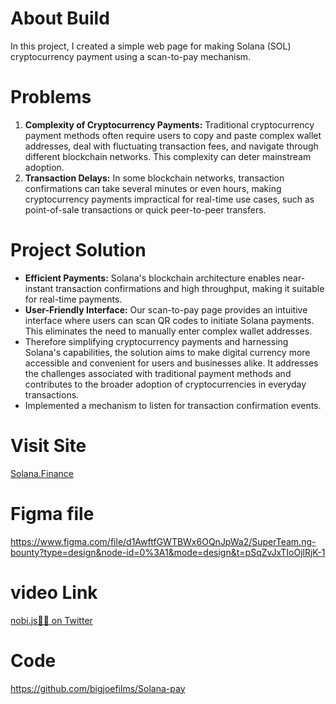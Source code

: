 # About Build

In this project, I created a simple web page for making Solana (SOL) cryptocurrency payment
using a scan-to-pay mechanism.

# Problems

1. **Complexity of Cryptocurrency Payments:** Traditional cryptocurrency payment methods often require users to copy and paste complex wallet addresses, deal with fluctuating transaction fees, and navigate through different blockchain networks. This complexity can deter mainstream adoption.
2. **Transaction Delays:** In some blockchain networks, transaction confirmations can take several minutes or even hours, making cryptocurrency payments impractical for real-time use cases, such as point-of-sale transactions or quick peer-to-peer transfers.

# Project Solution

- **Efficient Payments:** Solana's blockchain architecture enables near-instant transaction confirmations and high throughput, making it suitable for real-time payments.
- **User-Friendly Interface:** Our scan-to-pay page provides an intuitive interface where users can scan QR codes to initiate Solana payments. This eliminates the need to manually enter complex wallet addresses.
- Therefore simplifying cryptocurrency payments and harnessing Solana's capabilities, the solution aims to make digital currency more accessible and convenient for users and businesses alike. It addresses the challenges associated with traditional payment methods and contributes to the broader adoption of cryptocurrencies in everyday transactions.
- Implemented a mechanism to listen for transaction confirmation events.

# Visit Site

[Solana.Finance](https://solana-pay-store-six.vercel.app/)

# Figma file

https://www.figma.com/file/d1AwftfGWTBWx6OQnJpWa2/SuperTeam.ng-bounty?type=design&node-id=0%3A1&mode=design&t=pSqZvJxTIoOjlRjK-1

# video Link

[nobi.js🧱🌐 on Twitter](https://x.com/AbanobiJoseph/status/1702779025196806343?s=20)

# Code

https://github.com/bigjoefilms/Solana-pay